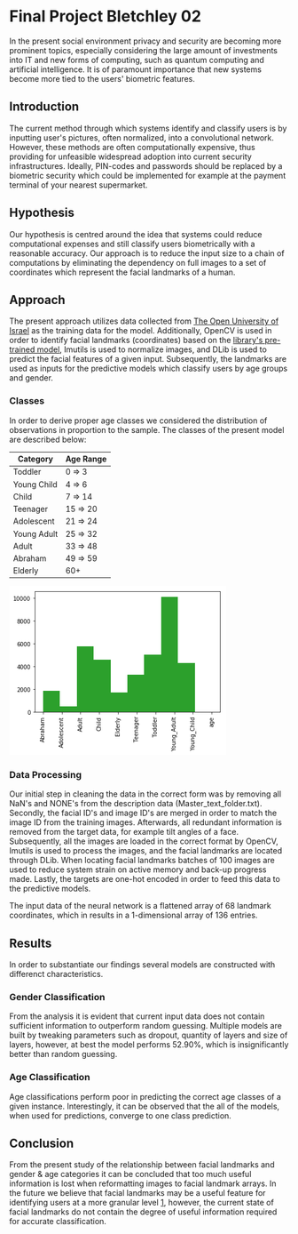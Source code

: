 # Final Project Bletchley 02
In the present social environment privacy and security are becoming more prominent topics, especially considering the large amount of investments into IT and new forms of computing, such as quantum computing and artificial intelligence. It is of paramount importance that new systems become more tied to the users' biometric features.

## Introduction
The current method through which systems identify and classify users is by inputting user's pictures, often normalized, into a convolutional network. However, these methods are often computationally expensive, thus providing for unfeasible widespread adoption into current security infrastructures. Ideally, PIN-codes and passwords should be replaced by a biometric security which could be implemented for example at the payment terminal of your nearest supermarket.

## Hypothesis
Our hypothesis is centred around the idea that systems could reduce computational expenses and still classify users biometrically with a reasonable accuracy. Our approach is to reduce the input size to a chain of computations by eliminating the dependency on full images to a set of coordinates which represent the facial landmarks of a human. 

## Approach
The present approach utilizes data collected from [The Open University of Israel](https://www.openu.ac.il/home/hassner/Adience/data.html) as the training data for the model. Additionally, OpenCV is used in order to identify facial landmarks (coordinates) based on the [library's pre-trained model](https://github.com/AKSHAYUBHAT/TensorFace/blob/master/openface/models/dlib/shape_predictor_68_face_landmarks.dat), Imutils is used to normalize images, and DLib is used to predict the facial features of a given input. Subsequently, the landmarks are used as inputs for the predictive models which classify users by age groups and gender.

### Classes
In order to derive proper age classes we considered the distribution of observations in proportion to the sample. The classes of the present model are described below:

| Category     | Age Range |
|--------------|-----------|
| Toddler      | 0 => 3    |
| Young Child  | 4 => 6    |
| Child        | 7 => 14   |
| Teenager     | 15 => 20  |
| Adolescent   | 21 => 24  |
| Young Adult  | 25 => 32  |
| Adult        | 33 => 48  |
| Abraham      | 49 => 59  |
| Elderly      | 60+       |

![Alt text](AgeDistribution.png?raw=true "Age Distribution")

### Data Processing
Our initial step in cleaning the data in the correct form was by removing all NaN's and NONE's from the description data (Master_text_folder.txt). Secondly, the facial ID's and image ID's are merged in order to match the image ID from the training images. Afterwards, all redundant information is removed from the target data, for example tilt angles of a face. Subsequently, all the images are loaded in the correct format by OpenCV, Imutils is used to process the images, and the facial landmarks are located through DLib. When locating facial landmarks batches of 100 images are used to reduce system strain on active memory and back-up progress made. Lastly, the targets are one-hot encoded in order to feed this data to the predictive models.

The input data of the neural network is a flattened array of 68 landmark coordinates, which in results in a 1-dimensional array of 136 entries. 

## Results
In order to substantiate our findings several models are constructed with differenct characteristics. 

### Gender Classification
From the analysis it is evident that current input data does not contain sufficient information to outperform random guessing. 
Multiple models are built by tweaking parameters such as dropout, quantity of layers and size of layers, however, at best the model performs 52.90%, which is insignificantly better than random guessing. 

### Age Classification
Age classifications perform poor in predicting the correct age classes of a given instance. Interestingly, it can be observed that the all of the models, when used for predictions, converge to one class prediction. 

## Conclusion
From the present study of the relationship between facial landmarks and gender & age categories it can be concluded that too much useful information is lost when reformatting images to facial landmark arrays. In the future we believe that facial landmarks may be a useful feature for identifying users at a more granular level [1](https://www.tu-ilmenau.de/fileadmin/media/neurob/publications/conferences_int/2005/Wilhelm-ICANN-2005.pdf), however, the current state of facial landmarks do not contain the degree of useful information required for accurate classification.
